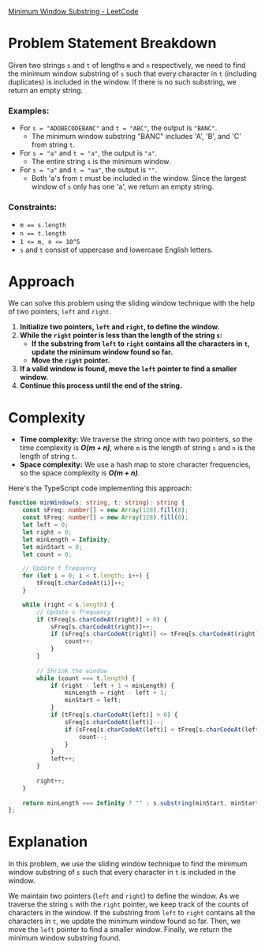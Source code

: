[Minimum Window Substring - LeetCode](https://leetcode.com/problems/minimum-window-substring/description/)

# Problem Statement Breakdown
Given two strings `s` and `t` of lengths `m` and `n` respectively, we need to find the minimum window substring of `s` such that every character in `t` (including duplicates) is included in the window. If there is no such substring, we return an empty string.

### Examples:
- For `s = "ADOBECODEBANC"` and `t = "ABC"`, the output is `"BANC"`.
  - The minimum window substring "BANC" includes 'A', 'B', and 'C' from string `t`.
- For `s = "a"` and `t = "a"`, the output is `"a"`.
  - The entire string `s` is the minimum window.
- For `s = "a"` and `t = "aa"`, the output is `""`.
  - Both 'a's from `t` must be included in the window. Since the largest window of `s` only has one 'a', we return an empty string.

### Constraints:
- `m == s.length`
- `n == t.length`
- `1 <= m, n <= 10^5`
- `s` and `t` consist of uppercase and lowercase English letters.

# Approach
We can solve this problem using the sliding window technique with the help of two pointers, `left` and `right`.

1. **Initialize two pointers, `left` and `right`, to define the window.**
2. **While the `right` pointer is less than the length of the string `s`:**
   - **If the substring from `left` to `right` contains all the characters in `t`, update the minimum window found so far.**
   - **Move the `right` pointer.**
3. **If a valid window is found, move the `left` pointer to find a smaller window.**
4. **Continue this process until the end of the string.**

# Complexity
- **Time complexity:** We traverse the string once with two pointers, so the time complexity is ***O(m + n)***, where `m` is the length of string `s` and `n` is the length of string `t`.
- **Space complexity:** We use a hash map to store character frequencies, so the space complexity is ***O(m + n)***.

Here's the TypeScript code implementing this approach:

```typescript
function minWindow(s: string, t: string): string {
    const sFreq: number[] = new Array(128).fill(0);
    const tFreq: number[] = new Array(128).fill(0);
    let left = 0;
    let right = 0;
    let minLength = Infinity;
    let minStart = 0;
    let count = 0;

    // Update t frequency
    for (let i = 0; i < t.length; i++) {
        tFreq[t.charCodeAt(i)]++;
    }

    while (right < s.length) {
        // Update s frequency
        if (tFreq[s.charCodeAt(right)] > 0) {
            sFreq[s.charCodeAt(right)]++;
            if (sFreq[s.charCodeAt(right)] <= tFreq[s.charCodeAt(right)]) {
                count++;
            }
        }
        
        // Shrink the window
        while (count === t.length) {
            if (right - left + 1 < minLength) {
                minLength = right - left + 1;
                minStart = left;
            }
            if (tFreq[s.charCodeAt(left)] > 0) {
                sFreq[s.charCodeAt(left)]--;
                if (sFreq[s.charCodeAt(left)] < tFreq[s.charCodeAt(left)]) {
                    count--;
                }
            }
            left++;
        }
        
        right++;
    }
    
    return minLength === Infinity ? "" : s.substring(minStart, minStart + minLength);
};
```

# Explanation
In this problem, we use the sliding window technique to find the minimum window substring of `s` such that every character in `t` is included in the window.

We maintain two pointers (`left` and `right`) to define the window. As we traverse the string `s` with the `right` pointer, we keep track of the counts of characters in the window. If the substring from `left` to `right` contains all the characters in `t`, we update the minimum window found so far. Then, we move the `left` pointer to find a smaller window. Finally, we return the minimum window substring found.
